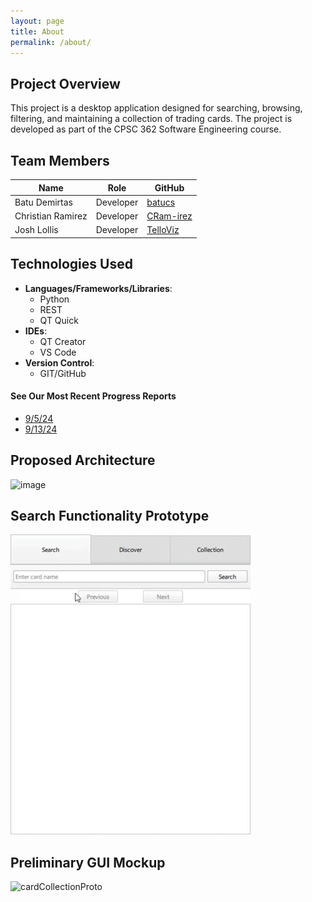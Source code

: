 ```yaml
---
layout: page
title: About
permalink: /about/ 
---
```


## Project Overview
This project is a desktop application designed for searching, browsing, 
filtering, and maintaining a collection of trading cards. 
The project is developed as part of the CPSC 362 Software Engineering course.

## Team Members

| Name             | Role      | GitHub
|------------------|-----------|--------
| Batu Demirtas    | Developer | [batucs](https://github.com/batucs)
| Christian Ramirez| Developer | [CRam-irez](https://github.com/CRam-irez)
| Josh Lollis      | Developer | [TelloViz](https://github.com/TelloViz)

## Technologies Used

- **Languages/Frameworks/Libraries**: 
  - Python
  - REST
  - QT Quick
- **IDEs**:
  - QT Creator
  - VS Code
- **Version Control**:
  - GIT/GitHub

#### See Our Most Recent Progress Reports
- [9/5/24](https://github.com/TelloViz/Card-Collection/discussions/11)
- [9/13/24](https://github.com/TelloViz/Card-Collection/discussions/32)

## Proposed Architecture

![image](https://github.com/user-attachments/assets/3e3e0a3f-60e2-46e7-9412-5f890f5f1038)

## Search Functionality Prototype

![architecture](assets/prototypeDemo.gif)

## Preliminary GUI Mockup

![cardCollectionProto](https://github.com/user-attachments/assets/d9e8cfb1-43d9-417c-b80f-c7c15893e1dd)



